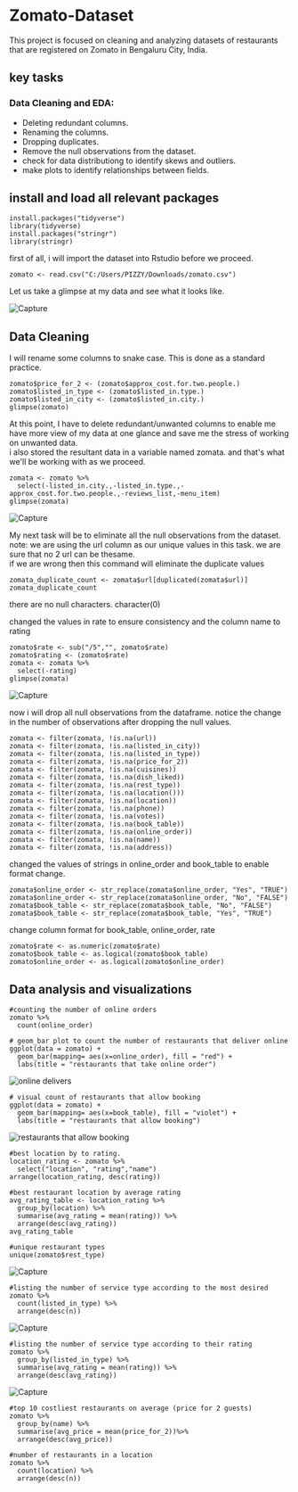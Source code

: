 # Zomato-Dataset
This project is focused on cleaning and analyzing datasets of restaurants that are registered on Zomato in Bengaluru City, India.  

## key tasks

### Data Cleaning and EDA:
- Deleting redundant columns.
- Renaming the columns.
- Dropping duplicates.
- Remove the null observations from the dataset.
- check for data distributiong to identify skews and outliers.
- make plots to identify relationships between fields.


## install and load all relevant packages
```{R}
install.packages("tidyverse")
library(tidyverse)
install.packages("stringr")
library(stringr)
```
first of all, i will import the dataset into Rstudio before we proceed.
```{R}
zomato <- read.csv("C:/Users/PIZZY/Downloads/zomato.csv")
```
Let us take a glimpse at my data and see what it looks like. 

![Capture](https://github.com/pizzyander/Zomato-Data-Cleaning/assets/141561016/9b528e08-b7cd-4ae5-979f-277ca2492f32)

## Data Cleaning  
I will rename some columns to snake case. This is done as a standard practice.
```{R}
zomato$price_for_2 <- (zomato$approx_cost.for.two.people.)
zomato$listed_in_type <- (zomato$listed_in.type.)
zomato$listed_in_city <- (zomato$listed_in.city.)
glimpse(zomato)
```

At this point, I have to delete redundant/unwanted columns to enable me have more view of my data at one glance and save me the stress of working on unwanted data.  
i also stored the resultant data in a variable named zomata. and that's what we'll be working with as we proceed.
```{R}
zomata <- zomato %>%
  select(-listed_in.city.,-listed_in.type.,-approx_cost.for.two.people.,-reviews_list,-menu_item)
glimpse(zomata)
```
![Capture](https://github.com/pizzyander/Zomato-Data-Cleaning/assets/141561016/394a0536-87b4-4dbf-a906-883c251a38ca)

My next task will be to eliminate all the null observations from the dataset. 
note: we are using the url column as our unique values in this task. we are sure that no 2 url can be thesame.  
if we are wrong then this command will eliminate the duplicate values

```{R}
zomata_duplicate_count <- zomata$url[duplicated(zomata$url)]
zomata_duplicate_count
```
there are no null characters.
character(0)

changed the values in rate to ensure consistency and the column name to rating
```{R}
zomato$rate <- sub("/5","", zomato$rate)
zomato$rating <- (zomato$rate)
zomata <- zomata %>%
  select(-rating)
glimpse(zomata)
```
![Capture](https://github.com/pizzyander/Zomato-Data-Cleaning/assets/141561016/98d618b8-1ba7-4c4a-89eb-f84b397c9eeb)

now i will drop all null observations from the dataframe.
notice the change in the number of observations after dropping the null values.
```{R}
zomata <- filter(zomata, !is.na(url))
zomata <- filter(zomata, !is.na(listed_in_city))
zomata <- filter(zomata, !is.na(listed_in_type))
zomata <- filter(zomata, !is.na(price_for_2))
zomata <- filter(zomata, !is.na(cuisines))
zomata <- filter(zomata, !is.na(dish_liked))
zomata <- filter(zomata, !is.na(rest_type))
zomata <- filter(zomata, !is.na(location()))
zomata <- filter(zomata, !is.na(location))
zomata <- filter(zomata, !is.na(phone))
zomata <- filter(zomata, !is.na(votes))
zomata <- filter(zomata, !is.na(book_table))
zomata <- filter(zomata, !is.na(online_order))
zomata <- filter(zomata, !is.na(name))
zomata <- filter(zomata, !is.na(address))
```

changed the values of strings in online_order and book_table to enable format change.
```{R}
zomata$online_order <- str_replace(zomata$online_order, "Yes", "TRUE")
zomata$online_order <- str_replace(zomata$online_order, "No", "FALSE")
zomata$book_table <- str_replace(zomata$book_table, "No", "FALSE")
zomata$book_table <- str_replace(zomata$book_table, "Yes", "TRUE")
```

change column format for book_table, online_order, rate
```{R}
zomato$rate <- as.numeric(zomato$rate)
zomato$book_table <- as.logical(zomato$book_table)
zomato$online_order <- as.logical(zomato$online_order)
```
## Data analysis and visualizations

```{R}
#counting the number of online orders
zomato %>%
  count(online_order)

# geom_bar plot to count the number of restaurants that deliver online  
ggplot(data = zomato) +
  geom_bar(mapping= aes(x=online_order), fill = "red") +
  labs(title = "restaurants that take online order")
```
![online delivers](https://github.com/pizzyander/Zomato-Data-Cleaning/assets/141561016/b4e51127-4083-4a79-9630-d44c95b792bc)


```{R}
# visual count of restaurants that allow booking
ggplot(data = zomato) +
  geom_bar(mapping= aes(x=book_table), fill = "violet") +
  labs(title = "restaurants that allow booking")
```
![restaurants that allow booking](https://github.com/pizzyander/Zomato-Data-Cleaning/assets/141561016/c584a7f6-76ea-4bef-9ca8-38faddf495bb)

```{R}
#best location by to rating.
location_rating <- zomato %>%
  select("location", "rating","name") 
arrange(location_rating, desc(rating))
```

```{R}
#best restaurant location by average rating
avg_rating_table <- location_rating %>% 
  group_by(location) %>%
  summarise(avg_rating = mean(rating)) %>%
  arrange(desc(avg_rating))
avg_rating_table
```

```{R}
#unique restaurant types
unique(zomato$rest_type)
```
![Capture](https://github.com/pizzyander/Zomato-Data-Cleaning/assets/141561016/55c7b99f-5616-4aa7-9904-8b4de1aa8cd4)

```{R}
#listing the number of service type according to the most desired
zomato %>%
  count(listed_in_type) %>%
  arrange(desc(n))
```
![Capture](https://github.com/pizzyander/Zomato-Data-Cleaning/assets/141561016/18c055c6-f293-4fbe-b71c-11aec144e825)

```{R}
#listing the number of service type according to their rating
zomato %>%
  group_by(listed_in_type) %>%
  summarise(avg_rating = mean(rating)) %>%
  arrange(desc(avg_rating))
```
![Capture](https://github.com/pizzyander/Zomato-Data-Cleaning/assets/141561016/650666ea-6253-4aa3-b123-d2984c747430)

```{R}
#top 10 costliest restaurants on average (price for 2 guests)
zomato %>%
  group_by(name) %>%
  summarise(avg_price = mean(price_for_2))%>%
  arrange(desc(avg_price))
```

```{R}
#number of restaurants in a location
zomato %>%
  count(location) %>%
  arrange(desc(n))
```
